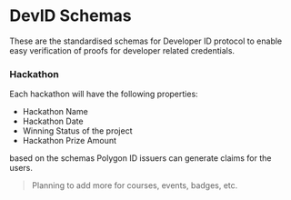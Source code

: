 # DevID Schemas 

These are the standardised schemas for Developer ID protocol to enable easy verification of proofs for developer related credentials.

### Hackathon
Each hackathon will have the following properties:
- Hackathon Name
- Hackathon Date
- Winning Status of the project
- Hackathon Prize Amount

based on the schemas Polygon ID issuers can generate claims for the users.

> Planning to add more for courses, events, badges, etc.